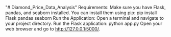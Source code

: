 "# Diamond_Price_Data_Analysis" 
Requirements:
Make sure you have Flask, pandas, and seaborn installed. You can install them using pip:
pip install Flask pandas seaborn
Run the Application:
Open a terminal and navigate to your project directory.
Run the Flask application:
python app.py
Open your web browser and go to http://127.0.0.1:5000/.
